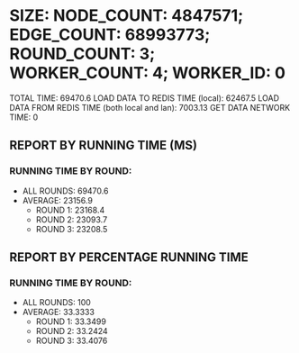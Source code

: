 
# SIZE: NODE_COUNT: 4847571; EDGE_COUNT: 68993773; ROUND_COUNT: 3; WORKER_COUNT: 4; WORKER_ID: 0
 TOTAL TIME: 69470.6
 LOAD DATA TO REDIS TIME (local): 62467.5
 LOAD DATA FROM REDIS TIME (both local and lan): 7003.13
 GET DATA NETWORK TIME: 0

## REPORT BY RUNNING TIME (MS)

 ### RUNNING TIME BY ROUND:

  + ALL ROUNDS: 69470.6
  + AVERAGE: 23156.9
     + ROUND 1: 23168.4
     + ROUND 2: 23093.7
     + ROUND 3: 23208.5

## REPORT BY PERCENTAGE RUNNING TIME

 ### RUNNING TIME BY ROUND:

  + ALL ROUNDS: 100
  + AVERAGE: 33.3333
     + ROUND 1: 33.3499
     + ROUND 2: 33.2424
     + ROUND 3: 33.4076
